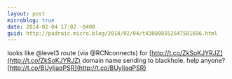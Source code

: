 ```yaml
---
layout: post
microblog: true
date: 2014-02-04 17:02 -0400
guid: http://padraic.micro.blog/2014/02/04/t430808552647581696.html
---
```

looks like @level3 route (via @RCNconnects) for [http://t.co/ZkSoKJYRJZ](http://t.co/ZkSoKJYRJZ) domain name sending to blackhole. help anyone? [http://t.co/BUyIjaqPSR](http://t.co/BUyIjaqPSR)
